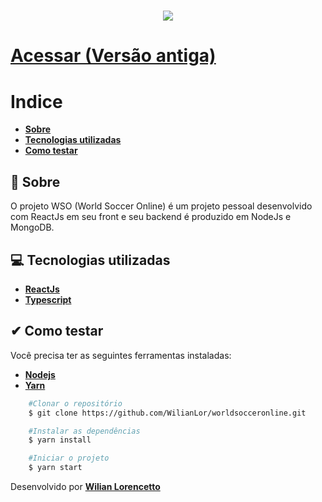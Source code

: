 <h1 align="center">
    <img src="./src/assets/images/logo.svg">
</h1>

# [**Acessar (Versão antiga)**](https://worldsocceronline.vercel.app/)

# Indice
- [**Sobre**](#-sobre)    
- [**Tecnologias utilizadas**](#-tecnologias-utilizadas)
- [**Como testar**](#-como-testar)

## 📖 Sobre

O projeto WSO (World Soccer Online) é um projeto pessoal desenvolvido com ReactJs em seu front e seu backend é produzido em NodeJs e MongoDB.

## 💻 Tecnologias utilizadas

- [**ReactJs**](https://reactjs.org/)
- [**Typescript**](https://www.typescriptlang.org/)

## ✔ Como testar

Você precisa ter as seguintes ferramentas instaladas:

- [**Nodejs**](https://nodejs.org/en/)
- [**Yarn**](https://yarnpkg.com/)

```bash
    #Clonar o repositório
    $ git clone https://github.com/WilianLor/worldsocceronline.git

    #Instalar as dependências
    $ yarn install 

    #Iniciar o projeto
    $ yarn start
```

Desenvolvido por [**Wilian Lorencetto**](https://www.linkedin.com/in/wilian-lorencetto-62a4031a7/)
